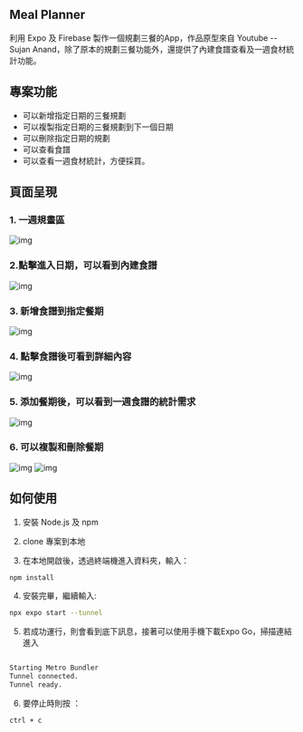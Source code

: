 ## Meal Planner

利用 Expo 及 Firebase 製作一個規劃三餐的App，作品原型來自 Youtube -- Sujan Anand，除了原本的規劃三餐功能外，還提供了內建食譜查看及一週食材統計功能。

## 專案功能

- 可以新增指定日期的三餐規劃
- 可以複製指定日期的三餐規劃到下一個日期
- 可以刪除指定日期的規劃
- 可以查看食譜
- 可以查看一週食材統計，方便採買。


## 頁面呈現

### 1. 一週規畫區

![img](https://upload.cc/i1/2024/03/17/gUal2n.png)

### 2.點擊進入日期，可以看到內建食譜

![img](https://upload.cc/i1/2024/03/17/vIp8my.gif)

### 3. 新增食譜到指定餐期

![img](https://upload.cc/i1/2024/03/17/yHQdFx.gif)


### 4. 點擊食譜後可看到詳細內容

![img](https://upload.cc/i1/2024/03/09/yQXZw0.png) 


### 5. 添加餐期後，可以看到一週食譜的統計需求

![img](https://upload.cc/i1/2024/03/17/43NG5l.png)


### 6. 可以複製和刪除餐期
![img](https://upload.cc/i1/2024/03/17/MzJRic.gif)
![img](https://upload.cc/i1/2024/03/17/yAu4tb.gif)



## 如何使用

1. 安裝 Node.js 及 npm
2. clone 專案到本地

3. 在本地開啟後，透過終端機進入資料夾，輸入：

```bash
npm install
```

4. 安裝完畢，繼續輸入:

```bash
npx expo start --tunnel
```

5. 若成功運行，則會看到底下訊息，接著可以使用手機下載Expo Go，掃描連結進入

```bash

Starting Metro Bundler
Tunnel connected.
Tunnel ready.
```

6. 要停止時則按 ：

```bash
ctrl + c
```

